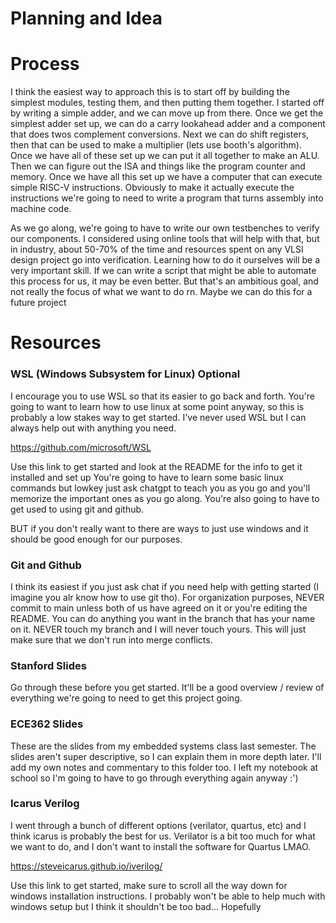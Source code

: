# Planning and Idea 

# Process
I think the easiest way to approach this is to start off by building the simplest modules, testing them, and then putting them together. I started off by writing a simple adder, and we can move up from there. Once we get the simplest adder set up, we can do a carry lookahead adder and a component that does twos complement conversions. Next we can do shift registers, then that can be used to make a multiplier (lets use booth's algorithm). Once we have all of these set up we can put it all together to make an ALU. Then we can figure out the ISA and things like the program counter and memory. Once we have all this set up we have a computer that can execute simple RISC-V instructions. Obviously to make it actually execute the instructions we're going to need to write a program that turns assembly into machine code. 

As we go along, we're going to have to write our own testbenches to verify our components. I considered using online tools that will help with that, but in industry, about 50-70% of the time and resources spent on any VLSI design project go into verification. Learning how to do it ourselves will be a very important skill. If we can write a script that might be able to automate this process for us, it may be even better. But that's an ambitious goal, and not really the focus of what we want to do rn. Maybe we can do this for a future project

# Resources 
### WSL (Windows Subsystem for Linux) Optional
I encourage you to use WSL so that its easier to go back and forth. You're going to want to learn how to use linux at some point anyway, so this is probably a low stakes way to get started. I've never used WSL but I can always help out with anything you need. 

https://github.com/microsoft/WSL

Use this link to get started and look at the README for the info to get it installed and set up 
You're going to have to learn some basic linux commands but lowkey just ask chatgpt to teach you as you go and you'll memorize the important ones as you go along. You're also going to have to get used to using git and github. 

BUT if you don't really want to there are ways to just use windows and it should be good enough for our purposes. 

### Git and Github
I think its easiest if you just ask chat if you need help with getting started (I imagine you alr know how to use git tho). 
For organization purposes, NEVER commit to main unless both of us have agreed on it or you're editing the README. You can do anything you want in the branch that has your name on it. NEVER touch my branch and I will never touch yours. This will just make sure that we don't run into merge conflicts.

### Stanford Slides 
Go through these before you get started. It'll be a good overview / review of everything we're going to need to get this project going. 

### ECE362 Slides
These are the slides from my embedded systems class last semester. The slides aren't super descriptive, so I can explain them in more depth later. I'll add my own notes and commentary to this folder too. I left my notebook at school so I'm going to have to go through everything again anyway :')

### Icarus Verilog 
I went through a bunch of different options (verilator, quartus, etc) and I think icarus is probably the best for us. Verilator is a bit too much for what we want to do, and I don't want to install the software for Quartus LMAO. 

https://steveicarus.github.io/iverilog/

Use this link to get started, make sure to scroll all the way down for windows installation instructions. I probably won't be able to help much with windows setup but I think it shouldn't be too bad... Hopefully




